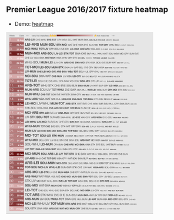 ## Premier League 2016/2017 fixture heatmap

- Demo: [heatmap](https://djamshed.github.io/data-visualisations/epl-heatmap/)

<a href="https://djamshed.github.io/data-visualisations/epl-heatmap/" target="_blank">
  <img src="epl-heatmap/heatmap.png" alt="usage" title="Premier League Heatmap" width="400px">
</a>
